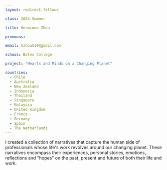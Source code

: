 ```yaml
---
layout: redirect-fellows

class: 2024-Summer

title: Hermione Zhou

pronouns: 

email: hzhou510@gmail.com

school: Bates College

project: "Hearts and Minds on a Changing Planet"

countries:
  - Chile
  - Australia
  - New Zealand
  - Indonesia
  - Thailand
  - Singapore
  - Malaysia
  - United Kingdom
  - France
  - Germany
  - Spain
  - The Netherlands
---
```


I created a collection of narratives that capture the human side of professionals whose life's work revolves around our changing planet. These narratives encompass their experiences, personal stories, emotions, reflections and "hopes" on the past, present and future of both their life and work.
